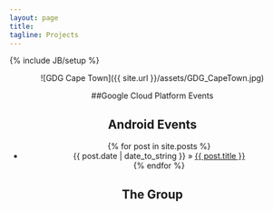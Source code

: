 ```yaml
---
layout: page
title:
tagline: Projects
---
```

{% include JB/setup %}

<center> ![GDG Cape Town]({{ site.url }}/assets/GDG_CapeTown.jpg) <center>

##Google Cloud Platform Events

## Android Events

<ul class="posts">
  {% for post in site.posts %}
    <li><span>{{ post.date | date_to_string }}</span> &raquo; <a href="{{ BASE_PATH }}{{ post.url }}">{{ post.title }}</a></li>
  {% endfor %}
</ul>

## The Group

